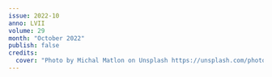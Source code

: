 ```yaml
---
issue: 2022-10
anno: LVII
volume: 29
month: "October 2022"
publish: false
credits:
  cover: "Photo by Michal Matlon on Unsplash https://unsplash.com/photos/Dq1LIp47cUc"
---
```

